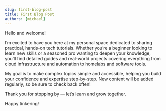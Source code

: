 ```yaml
---
slug: first-blog-post
title: First Blog Post
authors: [michael]
---
```


Hello and welcome!

I’m excited to have you here at my personal space dedicated to sharing practical, hands-on tech tutorials. Whether you’re a beginner looking to learn new skills or a seasoned pro wanting to deepen your knowledge, you’ll find detailed guides and real-world projects covering everything from cloud infrastructure and automation to homelabs and software tools.

My goal is to make complex topics simple and accessible, helping you build your confidence and expertise step-by-step. New content will be added regularly, so be sure to check back often!

Thank you for stopping by — let’s learn and grow together.

Happy tinkering!
